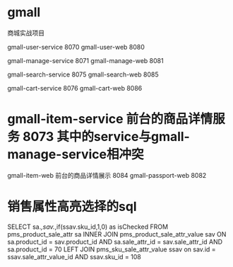 # gmall
商城实战项目

gmall-user-service  8070
gmall-user-web  8080

gmall-manage-service  8071
gmall-manage-web  8081

gmall-search-service 8075
gmall-search-web 8085

gmall-cart-service 8076
gmall-cart-web 8086

# gmall-item-service   前台的商品详情服务 8073  其中的service与gmall-manage-service相冲突
gmall-item-web  前台的商品详情展示 8084
gmall-passport-web 8082
# 销售属性高亮选择的sql

SELECT 
sa.*,sav.*,if(ssav.sku_id,1,0) as isChecked
FROM
pms_product_sale_attr sa
INNER JOIN pms_product_sale_attr_value sav ON
sa.product_id = sav.product_id
AND sa.sale_attr_id = sav.sale_attr_id AND sa.product_id = 70
LEFT JOIN pms_sku_sale_attr_value ssav
on sav.id = ssav.sale_attr_value_id AND ssav.sku_id = 108


